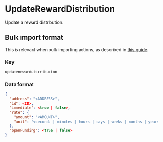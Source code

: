 # UpdateRewardDistribution

Update a reward distribution.

## Bulk import format

This is relevant when bulk importing actions, as described in [this
guide](https://github.com/DA0-DA0/dao-dao-ui/wiki/Bulk-importing-actions).

### Key

`updateRewardDistribution`

### Data format

```json
{
  "address": "<ADDRESS>",
  "id": <ID>,
  "immediate": <true | false>,
  "rate": {
    "amount": "<AMOUNT>",
    "unit": "<seconds | minutes | hours | days | weeks | months | years | blocks>"
  },
  "openFunding": <true | false>
}
```
